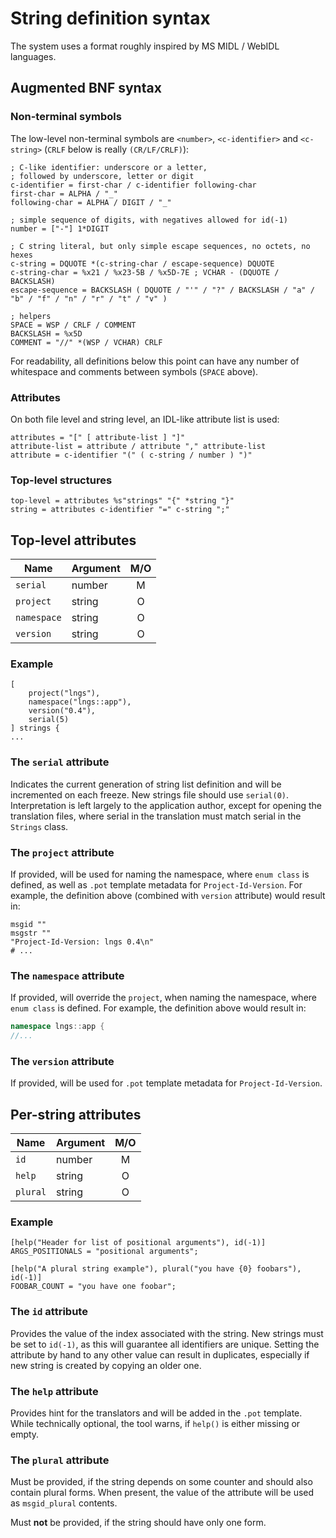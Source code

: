 # String definition syntax

The system uses a format roughly inspired by MS MIDL / WebIDL languages.

## Augmented BNF syntax

### Non-terminal symbols

The low-level non-terminal symbols are `<number>`, `<c-identifier>` and
`<c-string>` (`CRLF` below is really `(CR/LF/CRLF)`):

```abnf
; C-like identifier: underscore or a letter,
; followed by underscore, letter or digit
c-identifier = first-char / c-identifier following-char
first-char = ALPHA / "_"
following-char = ALPHA / DIGIT / "_"

; simple sequence of digits, with negatives allowed for id(-1)
number = ["-"] 1*DIGIT

; C string literal, but only simple escape sequences, no octets, no hexes
c-string = DQUOTE *(c-string-char / escape-sequence) DQUOTE
c-string-char = %x21 / %x23-5B / %x5D-7E ; VCHAR - (DQUOTE / BACKSLASH)
escape-sequence = BACKSLASH ( DQUOTE / "'" / "?" / BACKSLASH / "a" / "b" / "f" / "n" / "r" / "t" / "v" )

; helpers
SPACE = WSP / CRLF / COMMENT
BACKSLASH = %x5D
COMMENT = "//" *(WSP / VCHAR) CRLF
```

For readability, all definitions below this point can have any number of
whitespace and comments between symbols (`SPACE` above).

### Attributes

On both file level and string level, an IDL-like attribute list is used:

```abnf
attributes = "[" [ attribute-list ] "]"
attribute-list = attribute / attribute "," attribute-list
attribute = c-identifier "(" ( c-string / number ) ")"
```

### Top-level structures

```abnf
top-level = attributes %s"strings" "{" *string "}"
string = attributes c-identifier "=" c-string ";"
```

## Top-level attributes

| Name | Argument | M/O |
|------|------|:---:|
| `serial` | number | M |
| `project` | string | O |
| `namespace` | string | O |
| `version` | string | O |

### Example

```idl
[
    project("lngs"),
    namespace("lngs::app"),
    version("0.4"),
    serial(5)
] strings {
...
```

### The `serial` attribute

Indicates the current generation of string list definition and will be
incremented on each freeze. New strings file should use `serial(0)`.
Interpretation is left largely to the application author, except for
opening the translation files, where serial in the translation must match
serial in the `Strings` class.

### The `project` attribute

If provided, will be used for naming the namespace, where `enum class` is
defined, as well as `.pot` template metadata for `Project-Id-Version`. For
example, the definition above (combined with `version` attribute) would
result in:

```pot
msgid ""
msgstr ""
"Project-Id-Version: lngs 0.4\n"
# ...
```

### The `namespace` attribute

If provided, will override the `project`, when naming the namespace, where
`enum class` is defined. For example, the definition above would result in:

```cxx
namespace lngs::app {
//...
```

### The `version` attribute

If provided, will be used for `.pot` template metadata for `Project-Id-Version`.


## Per-string attributes

| Name | Argument | M/O | 
|------|------|:---:|
| `id` | number | M | 
| `help` | string | O |
| `plural` | string | O |  |

### Example

```idl
[help("Header for list of positional arguments"), id(-1)]
ARGS_POSITIONALS = "positional arguments";

[help("A plural string example"), plural("you have {0} foobars"), id(-1)]
FOOBAR_COUNT = "you have one foobar";
```

### The `id` attribute

Provides the value of the index associated with the string. New strings
must be set to `id(-1)`, as this will guarantee all identifiers are unique.
Setting the attribute by hand to any other value can result in duplicates,
especially if new string is created by copying an older one.

### The `help` attribute

Provides hint for the translators and will be added in the `.pot` template.
While technically optional, the tool warns, if `help()` is either missing
or empty.

### The `plural` attribute

Must be provided, if the string depends on some counter and should also
contain plural forms. When present, the value of the attribute will be used
as `msgid_plural` contents.

Must **not** be provided, if the string should have only one form.
